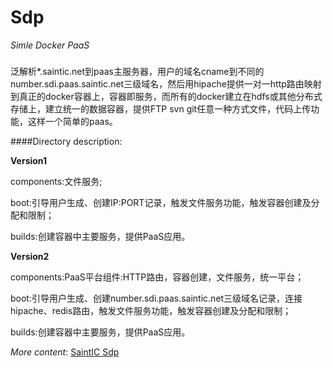 # Sdp
*Simle Docker PaaS*

###
  泛解析*.saintic.net到paas主服务器，用户的域名cname到不同的number.sdi.paas.saintic.net三级域名，然后用hipache提供一对一http路由映射到真正的docker容器上，容器即服务，而所有的docker建立在hdfs或其他分布式存储上，建立统一的数据容器，提供FTP svn git任意一种方式文件，代码上传功能，这样一个简单的paas。

####Directory description:

**Version1**

components:文件服务;

boot:引导用户生成、创建IP:PORT记录，触发文件服务功能，触发容器创建及分配和限制；

builds:创建容器中主要服务，提供PaaS应用。


**Version2**

components:PaaS平台组件:HTTP路由，容器创建，文件服务，统一平台；

boot:引导用户生成、创建number.sdi.paas.saintic.net三级域名记录，连接hipache、redis路由，触发文件服务功能，触发容器创建及分配和限制；

builds:创建容器中主要服务，提供PaaS应用。

_More content_: [SaintIC Sdp](https://saintic.com/sdp)
